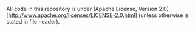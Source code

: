 All code in this repository is under (Apache License, Version 2.0)[http://www.apache.org/licenses/LICENSE-2.0.html] (unless otherwise is stated in file header).
